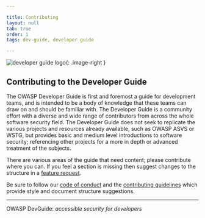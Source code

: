 ```yaml
---

title: Contributing
layout: null
tab: true
order: 1
tags: dev-guide, developer guide

---
```


<style type="text/css">
.image-right {
  display: block;
  margin-left: auto;
  margin-right: auto;
  float: right;
  height: 180px;
}
</style>

![developer guide logo](assets/images/dg_logo_bbd.png){: .image-right }

## Contributing to the Developer Guide

The OWASP Developer Guide is first and foremost a guide for development teams,
and is intended to be a body of knowledge that these teams can draw on and should be familiar with.
The Developer Guide is a community effort with a diverse and wide range of contributors
from across the whole software security field.
The Developer Guide does not seek to replicate the various projects and resources already available,
such as OWASP ASVS or WSTG, but provides basic and medium level introductions to software security;
referencing other projects for a more in depth or advanced treatment of the subjects.

There are various areas of the guide that need content; please contribute where you can.
If you feel a section is missing then suggest changes to the structure in a [feature request][feature].

Be sure to follow our [code of conduct][conduct] and the [contributing guidelines][contribute]
which provide style and document structure suggestions.

----

OWASP DevGuide: _accessible security for developers_

[conduct]: https://github.com/OWASP/www-project-developer-guide/blob/main/code_of_conduct.md
[contribute]: https://github.com/OWASP/www-project-developer-guide/blob/main/contributing.md
[feature]: https://github.com/OWASP/www-project-developer-guide/issues/new/choose
